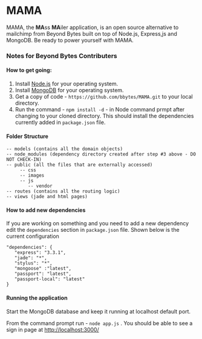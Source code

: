 MAMA
====

MAMA, the **MA**ss **MA**iler application, is an open source alternative to mailchimp from Beyond Bytes built on top of Node.js, Express,js and MongoDB. Be ready to power yourself with MAMA. 

### Notes for Beyond Bytes Contributers ###

#### How to get going: ####


1. Install [Node.js](http://nodejs.org/download/) for your operating system.
2. Install [MongoDB](http://www.mongodb.org/) for your operating system.
2. Get a copy of code - `https://github.com/bbytes/MAMA.git` to your local directory.
3. Run the command -  `npm install -d` - in Node command prmpt after changing to your cloned directory. This should install the dependencies currently added in `package.json` file.

#### Folder Structure ####


    -- models (contains all the domain objects)    
    -- node_modules (dependency directory created after step #3 above - DO NOT CHECK-IN)    	
    -- public (all the files that are externally accessed)
         -- css
         -- images
         -- js
            -- vendor    
    -- routes (contains all the routing logic)   
    -- views (jade and html pages)

#### How to add new dependencies ####

 If you are working on something and you need to add a new dependency edit the `dependencies` section in `package.json` file. Shown below is the current configuration

    "dependencies": {
       "express": "3.3.1",
       "jade": "*",
       "stylus": "*",
       "mongoose" :"latest",
       "passport": "latest",
       "passport-local": "latest"
    }
 

#### Running the application ####

Start the MongoDB database and keep it running at localhost default port.

From the command prompt run - `node app.js` . You should be able to see a sign in page at [http://localhost:3000/](http://localhost:3000/)
